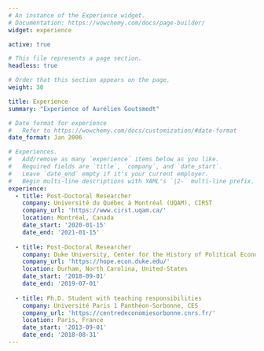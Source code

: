 ```yaml
---
# An instance of the Experience widget.
# Documentation: https://wowchemy.com/docs/page-builder/
widget: experience

active: true

# This file represents a page section.
headless: true

# Order that this section appears on the page.
weight: 30

title: Experience
summary: "Experience of Aurélien Goutsmedt"

# Date format for experience
#   Refer to https://wowchemy.com/docs/customization/#date-format
date_format: Jan 2006

# Experiences.
#   Add/remove as many `experience` items below as you like.
#   Required fields are `title`, `company`, and `date_start`.
#   Leave `date_end` empty if it's your current employer.
#   Begin multi-line descriptions with YAML's `|2-` multi-line prefix.
experience:
  - title: Post-Doctoral Researcher
    company: Université du Québec à Montréal (UQAM), CIRST
    company_url: 'https://www.cirst.uqam.ca/'
    location: Montréal, Canada
    date_start: '2020-01-15'
    date_end: '2021-01-15'
    
  - title: Post-Doctoral Researcher
    company: Duke University, Center for the History of Political Economy
    company_url: 'https://hope.econ.duke.edu/'
    location: Durham, North Carolina, United-States
    date_start: '2018-09-01'
    date_end: '2019-07-01'
        
  - title: Ph.D. Student with teaching responsibilities
    company: Université Paris 1 Panthéon-Sorbonne, CES
    company_url: 'https://centredeconomiesorbonne.cnrs.fr/'
    location: Paris, France
    date_start: '2013-09-01'
    date_end: '2018-08-31'
---
```

